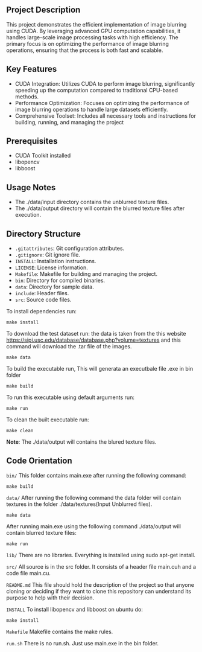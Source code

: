 ## Project Description
This project demonstrates the efficient implementation of image blurring using CUDA. By leveraging advanced GPU computation capabilities, it handles large-scale image processing tasks with high efficiency. The primary focus is on optimizing the performance of image blurring operations, ensuring that the process is both fast and scalable.

## Key Features
- CUDA Integration: Utilizes CUDA to perform image blurring, significantly speeding up the computation compared to traditional CPU-based methods.
- Performance Optimization: Focuses on optimizing the performance of image blurring operations to handle large datasets efficiently.
- Comprehensive Toolset: Includes all necessary tools and instructions for building, running, and managing the project

## Prerequisites
- CUDA Toolkit installed
- libopencv
- libboost
## Usage Notes
- The ./data/input directory contains the unblurred texture files.
- The ./data/output directory will contain the blurred texture files after execution.
## Directory Structure
- `.gitattributes`: Git configuration attributes.
- `.gitignore`: Git ignore file.
- `INSTALL`: Installation instructions.
- `LICENSE`: License information.
- `Makefile`: Makefile for building and managing the project.
- `bin`: Directory for compiled binaries.
- `data`: Directory for sample data.
- `include`: Header files.
- `src`: Source code files.

To install dependencies run:
```shell
make install
```
To download the test dataset run: the data is taken from the this website https://sipi.usc.edu/database/database.php?volume=textures and this command will download the .tar file of the images. 

```shell
make data
```

To build the executable run, This will generata an executbale file .exe in bin folder
```shell
make build
```

To run this executable using default arguments run:
```shell 
make run
```


To clean the built executable run:
```shell 
make clean
```
**Note**: The ./data/output will contains the blured texture files.

## Code Orientation

```bin/```
This folder contains main.exe after running the following command:
```shell
make build
```

```data/```
After running the following command the data folder will contain textures in the folder ./data/textures(Input Unblurred files).
```shell
make data
```
After running main.exe using the following command ./data/output will contain blurred texture files:
```shell
make run
```

```lib/```
There are no libraries. Everything is installed using sudo apt-get install.

```src/```
All source is in the src folder. It consists of a header file main.cuh and a code file main.cu.

```README.md```
This file should hold the description of the project so that anyone cloning or deciding if they want to clone this repository can understand its purpose to help with their decision.

```INSTALL```
To install libopencv and libboost on ubuntu do:
```shell
make install
```

```Makefile```
Makefile contains the make rules.

```run.sh```
There is no run.sh. Just use main.exe in the bin folder.
